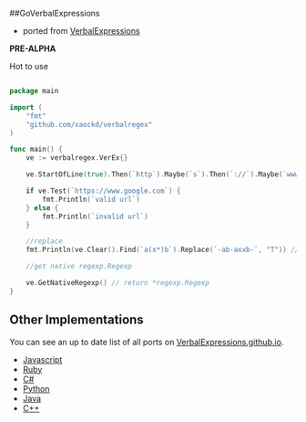 ##GoVerbalExpressions
- ported from [VerbalExpressions](https://github.com/VerbalExpressions/JSVerbalExpressions)

**PRE-ALPHA**

Hot to use

```go

package main

import (
	"fmt"
	"github.com/xaockd/verbalregex"
)

func main() {
	ve := verbalregex.VerEx{}

	ve.StartOfLine(true).Then(`http`).Maybe(`s`).Then(`://`).Maybe(`www.`).AnythingBut(` `).EndOfLine(true)

	if ve.Test(`https://www.google.com`) {
		fmt.Println(`valid url`)
	} else {
		fmt.Println(`invalid url`)
	}

	//replace
	fmt.Println(ve.Clear().Find(`a(x*)b`).Replace(`-ab-axxb-`, "T")) // -T-T-

	//get native regexp.Regexp

	ve.GetNativeRegexp() // return *regexp.Regexp
}

```

## Other Implementations
You can see an up to date list of all ports on [VerbalExpressions.github.io](http://VerbalExpressions.github.io).
- [Javascript](https://github.com/jehna/VerbalExpressions)
- [Ruby](https://github.com/VerbalExpressions/RubyVerbalExpressions)
- [C#](https://github.com/VerbalExpressions/CSharpVerbalExpressions)
- [Python](https://github.com/VerbalExpressions/PythonVerbalExpressions)
- [Java](https://github.com/VerbalExpressions/JavaVerbalExpressions)
- [C++](https://github.com/VerbalExpressions/CppVerbalExpressions)


